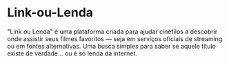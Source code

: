 # Link-ou-Lenda
"Link ou Lenda" é uma plataforma criada para ajudar cinéfilos a descobrir onde assistir seus filmes favoritos — seja em serviços oficiais de streaming ou em fontes alternativas. Uma busca simples para saber se aquele título existe de verdade... ou é só lenda da internet.

